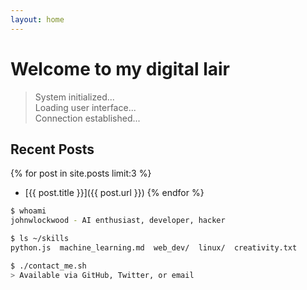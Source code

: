 ```yaml
---
layout: home
---
```


# Welcome to my digital lair

> System initialized...  
> Loading user interface...  
> Connection established...

## Recent Posts

{% for post in site.posts limit:3 %}
- [{{ post.title }}]({{ post.url }})
{% endfor %}

```bash
$ whoami
johnwlockwood - AI enthusiast, developer, hacker

$ ls ~/skills
python.js  machine_learning.md  web_dev/  linux/  creativity.txt

$ ./contact_me.sh
> Available via GitHub, Twitter, or email
```
